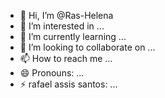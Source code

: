 - 👋 Hi, I’m @Ras-Helena
- 👀 I’m interested in ...
- 🌱 I’m currently learning ...
- 💞️ I’m looking to collaborate on ...
- 📫 How to reach me ...
- 😄 Pronouns: ...
- ⚡ rafael assis santos: ...

<!---
Ras-Helena/Ras-Helena is a ✨ special ✨ repository because its `README.md` (this file) appears on your GitHub profile.
You can click the Preview link to take a look at your changes.
--->
